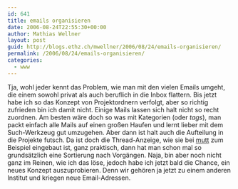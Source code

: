 ```yaml
---
id: 641
title: emails organisieren
date: 2006-08-24T22:55:30+00:00
author: Mathias Wellner
layout: post
guid: http://blogs.ethz.ch/mwellner/2006/08/24/emails-organisieren/
permalink: /2006/08/24/emails-organisieren/
categories:
  - www
---
```

Tja, wohl jeder kennt das Problem, wie man mit den vielen Emails umgeht, die einem sowohl privat als auch beruflich in die Inbox flattern. Bis jetzt habe ich so das Konzept von Projektordnern verfolgt, aber so richtig zufrieden bin ich damit nicht. Einige Mails lassen sich halt nicht so recht zuordnen. Am besten wäre doch so was mit Kategorien (oder _tags_), man packt einfach alle Mails auf einen großen Haufen und lernt lieber mit dem Such-Werkzeug gut umzugehen. Aber dann ist halt auch die Aufteilung in die Projekte futsch. Da ist doch die Thread-Anzeige, wie sie bei [mutt](http://www.mutt.org) zum Beispiel eingebaut ist, ganz praktisch, dann hat man schon mal so grundsätzlich eine Sortierung nach Vorgängen. Naja, bin aber noch nicht ganz im Reinen, wie ich das löse, jedoch habe ich jetzt bald die Chance, ein neues Konzept auszuprobieren. Denn wir gehören ja jetzt zu einem anderen Institut und kriegen neue Email-Adressen.